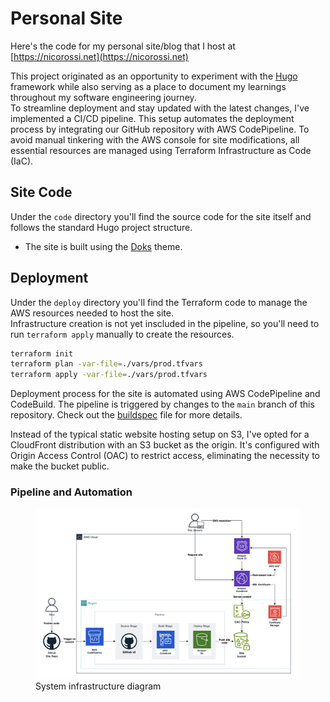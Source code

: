 # Personal Site
Here's the code for my personal site/blog that I host at [https://nicorossi.net](https://nicorossi.net)

This project originated as an opportunity to experiment with the [Hugo](https://gohugo.io/) framework while also serving as a place to document my learnings throughout my software engineering journey. \
To streamline deployment and stay updated with the latest changes, I've implemented a CI/CD pipeline. This setup automates the deployment process by integrating our GitHub repository with AWS CodePipeline.
To avoid manual tinkering with the AWS console for site modifications, all essential resources are managed using Terraform Infrastructure as Code (IaC).

## Site Code
Under the `code` directory you'll find the source code for the site itself and follows the standard Hugo project structure.  
- The site is built using the [Doks](https://getdoks.org/) theme.
## Deployment
Under the `deploy` directory you'll find the Terraform code to manage the AWS resources needed to host the site.\
Infrastructure creation is not yet inscluded in the pipeline, so you'll need to run `terraform apply` manually to create the resources.
```bash
terraform init
terraform plan -var-file=./vars/prod.tfvars
terraform apply -var-file=./vars/prod.tfvars
```
Deployment process for the site is automated using AWS CodePipeline and CodeBuild. The pipeline is triggered by changes to the `main` branch of this repository. 
Check out the [buildspec](./buildspec.yml) file for more details.

Instead of the typical static website hosting setup on S3, I've opted for a CloudFront distribution with an S3 bucket as the origin. It's configured with Origin Access Control (OAC) to restrict access, eliminating the necessity to make the bucket public.  
### Pipeline and Automation
<figure style="max-width: 1204px; max-height: 659px;">
    <img src="./automation-pipeline-diagram.png"
         alt="Pipeline and Automation diagram">
    <figcaption>System infrastructure diagram</figcaption>
</figure>